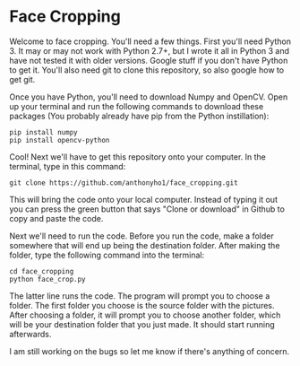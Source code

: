 # Face Cropping

Welcome to face cropping. You'll need a few things. First you'll need Python 3. It may or may not work with Python 2.7+, but I wrote it all in Python 3 and have not tested it with older versions. Google stuff if you don't have Python to get it. You'll also need git to clone this repository, so also google how to get git. 

Once you have Python, you'll need to download Numpy and OpenCV. Open up your terminal and run the following commands to download these packages (You probably already have pip from the Python instillation):
~~~
pip install numpy
pip install opencv-python
~~~

Cool! Next we'll have to get this repository onto your computer. In the terminal, type in this command:
~~~
git clone https://github.com/anthonyho1/face_cropping.git
~~~
This will bring the code onto your local computer. Instead of typing it out you can press the green button that says "Clone or download" in Github to copy and paste the code. 

Next we'll need to run the code. Before you run the code, make a folder somewhere that will end up being the destination folder. After making the folder, type the following command into the terminal:
~~~
cd face_cropping
python face_crop.py
~~~
The latter line runs the code. The program will prompt you to choose a folder. The first folder you choose is the source folder with the pictures. After choosing a folder, it will prompt you to choose another folder, which will be your destination folder that you just made. It should start running afterwards.

I am still working on the bugs so let me know if there's anything of concern.
